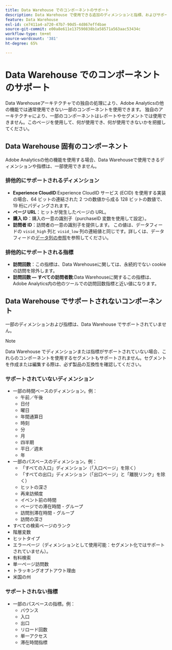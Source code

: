 ```yaml
---
title: Data Warehouse でのコンポーネントのサポート
description: Data Warehouse で使用できる追加のディメンションと指標、およびサポートされていない指標について説明します。
feature: Data Warehouse
exl-id: ce7411a4-a720-47b7-90d5-4d867eff4bae
source-git-commit: e00a8e611e137590838b1a58571a563aac53434c
workflow-type: tm+mt
source-wordcount: '381'
ht-degree: 65%

---
```


# Data Warehouse でのコンポーネントのサポート

Data Warehouseアーキテクチャでの独自の処理により、Adobe Analyticsの他の機能では通常使用できない一部のコンポーネントを使用できます。 独自のアーキテクチャにより、一部のコンポーネントはレポートやセグメントでは使用できません。このページを使用して、何が使用でき、何が使用できないかを把握してください。

## Data Warehouse 固有のコンポーネント

Adobe Analyticsの他の機能を使用する場合、Data Warehouseで使用できるディメンションや指標は、一部使用できません。

### 排他的にサポートされるディメンション

* **Experience CloudID**:Experience CloudID サービス (ECID) を使用する実装の場合、64 ビットの連結された 2 つの数値から成る 128 ビットの数値で、19 桁にパディングされます。
* **ページ URL**：ヒットが発生したページの URL。
* **購入 ID**：購入の一意の識別子（purchaseID 変数を使用して設定）。
* **訪問者 ID**：訪問者の一意の識別子を提供します。 この値は、データフィードの `visid_high` 列と `visid_low` 列の連結値と同じです。詳しくは、データフィードの[データ列の参照](../analytics-data-feed/c-df-contents/datafeeds-reference.md)を参照してください。

### 排他的にサポートされる指標

* **訪問回数**：この指標は、Data Warehouseに関しては、永続的でない cookie の訪問を除外します。
* **訪問回数 — すべての訪問者数**:Data Warehouseに関するこの指標は、Adobe Analytics内の他のツールでの訪問回数指標と近い値になります。

## Data Warehouse でサポートされないコンポーネント

一部のディメンションおよび指標は、Data Warehouse でサポートされていません。

>[!NOTE]
>
>Data Warehouse でディメンションまたは指標がサポートされていない場合、これらのコンポーネントを使用するセグメントもサポートされません。セグメントを作成または編集する際は、必ず製品の互換性を確認してください。

### サポートされていないディメンション

* 一部の時間ベースのディメンション。例：
   * 午前／午後
   * 日付
   * 曜日
   * 年間通算日
   * 時刻
   * 分
   * 月
   * 四半期
   * 平日／週末
   * 年
* 一部のパスベースのディメンション。例：
   * 「すべての入口」ディメンション（「入口ページ」を除く）
   * 「すべての出口」ディメンション（「出口ページ」と「離脱リンク」を除く）
   * ヒットの深さ
   * 再来訪頻度
   * イベント前の時間
   * ページでの滞在時間 - グループ
   * 訪問別滞在時間 - グループ
   * 訪問の深さ
* すべての検索ページのランク
* 階層変数
* ヒットタイプ
* エラーページ（ディメンションとして使用可能：セグメント化ではサポートされていません）。
* 有料検索
* 単一ページ訪問数
* トラッキングオプトアウト理由
* 米国の州

### サポートされない指標

* 一部のパスベースの指標。例：
   * バウンス
   * 入口
   * 出口
   * リロード回数
   * 単一アクセス
   * 滞在時間指標

